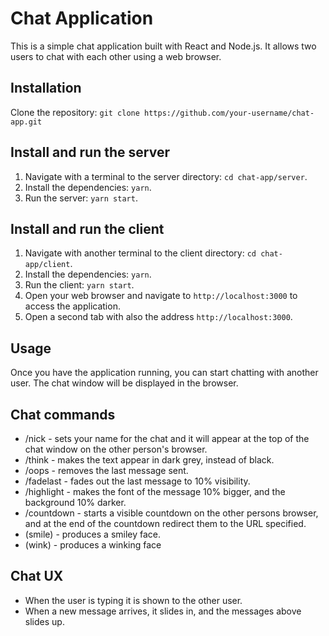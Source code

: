 # Chat Application
This is a simple chat application built with React and Node.js. It allows two users to chat with each other using a web browser.

## Installation
Clone the repository: `git clone https://github.com/your-username/chat-app.git`

## Install and run the server
1. Navigate with a terminal to the server directory: `cd chat-app/server`.
2. Install the dependencies: `yarn`.
3. Run the server: `yarn start`.

## Install and run the client
1. Navigate with another terminal to the client directory: `cd chat-app/client`.
2. Install the dependencies: `yarn`.
3. Run the client: `yarn start`.
4. Open your web browser and navigate to `http://localhost:3000` to access the application.
5. Open a second tab with also the address `http://localhost:3000`.

## Usage
Once you have the application running, you can start chatting with another user. The chat window will be displayed in the browser.

## Chat commands
- /nick <name> - sets your name for the chat and it will appear at the top of the chat window on the other​ person's browser.
- /think <message> - makes the text appear in dark grey, instead of black.
- /oops - removes the last message sent.
- /fadelast - fades out the last message to 10% visibility.
- /highlight <message> - makes the font of the message 10% bigger, and the background 10% darker.
- /countdown <number> <url> - starts a visible countdown on the other persons browser, and at the end of the countdown redirect them to the URL specified.
- (smile) - produces a smiley face.
- (wink) - produces a winking face

## Chat UX
- When the user is typing it is shown to the other user.
- When a new message arrives, it slides in, and the messages above slides up.